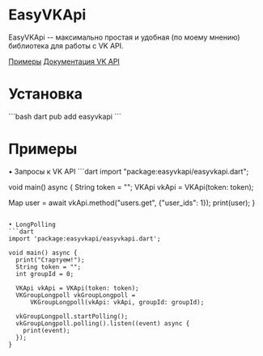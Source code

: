<h1>EasyVKApi</h1>
EasyVKApi -- максимально простая и удобная (по моему мнению) библиотека для работы с VK API.

[Примеры](https://github.com/realmurgyl/easyvkapi/tree/main/example)
[Документация VK API](https://dev.vk.com/ru/reference)


<h1>Установка</h1>
```bash
dart pub add easyvkapi
```

<h1>Примеры</h1>
• Запросы к VK API
```dart
import "package:easyvkapi/easyvkapi.dart";

void main() async {
  String token = "";
  VKApi vkApi = VKApi(token: token);

  Map user = await vkApi.method("users.get", {"user_ids": 1});
  print(user);
}

```

• LongPolling
```dart
import 'package:easyvkapi/easyvkapi.dart';

void main() async {
  print("Стартуем!");
  String token = "";
  int groupId = 0;

  VKApi vkApi = VKApi(token: token);
  VKGroupLongpoll vkGroupLongpoll =
      VKGroupLongpoll(vkApi: vkApi, groupId: groupId);

  vkGroupLongpoll.startPolling();
  vkGroupLongpoll.polling().listen((event) async {
    print(event);
  });
}
```

